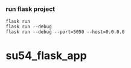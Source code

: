 ### run flask project
```
flask run 
flask run --debug
flask run --debug --port=5050 --host=0.0.0.0
```
# su54_flask_app
